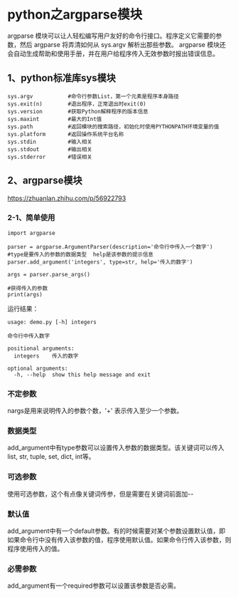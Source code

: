 # python之argparse模块

argparse 模块可以让人轻松编写用户友好的命令行接口。程序定义它需要的参数，然后 argparse 将弄清如何从 sys.argv 解析出那些参数。 argparse 模块还会自动生成帮助和使用手册，并在用户给程序传入无效参数时报出错误信息。

## 1、python标准库sys模块
```
sys.argv           #命令行参数List，第一个元素是程序本身路径
sys.exit(n)        #退出程序，正常退出时exit(0)
sys.version        #获取Python解释程序的版本信息
sys.maxint         #最大的Int值
sys.path           #返回模块的搜索路径，初始化时使用PYTHONPATH环境变量的值
sys.platform       #返回操作系统平台名称
sys.stdin          #输入相关
sys.stdout         #输出相关
sys.stderror       #错误相关
```

## 2、argparse模块
https://zhuanlan.zhihu.com/p/56922793

### 2-1、简单使用
```
import argparse

parser = argparse.ArgumentParser(description='命令行中传入一个数字')
#type是要传入的参数的数据类型  help是该参数的提示信息
parser.add_argument('integers', type=str, help='传入的数字')

args = parser.parse_args()

#获得传入的参数
print(args)
```

运行结果：
```
usage: demo.py [-h] integers

命令行中传入数字

positional arguments:
  integers    传入的数字

optional arguments:
  -h, --help  show this help message and exit
```
### 不定参数
nargs是用来说明传入的参数个数，'+' 表示传入至少一个参数。

### 数据类型
add_argument中有type参数可以设置传入参数的数据类型。该关键词可以传入list, str, tuple, set, dict, int等。

### 可选参数
使用可选参数，这个有点像关键词传参，但是需要在关键词前面加--

### 默认值
add_argument中有一个default参数。有的时候需要对某个参数设置默认值，即如果命令行中没有传入该参数的值，程序使用默认值。如果命令行传入该参数，则程序使用传入的值。

### 必需参数
add_argument有一个required参数可以设置该参数是否必需。









